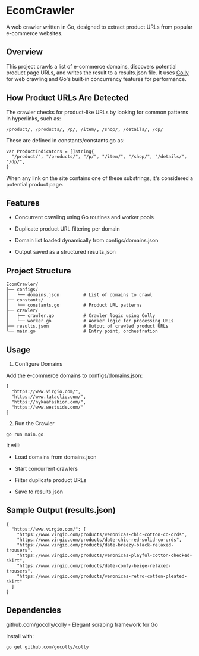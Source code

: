 # EcomCrawler

A web crawler written in Go, designed to extract product URLs from popular e-commerce websites.

## Overview

This project crawls a list of e-commerce domains, discovers potential product page URLs, and writes the result to a results.json file. It uses [Colly](https://github.com/gocolly/colly) for web crawling and Go's built-in concurrency features for performance.

## How Product URLs Are Detected

The crawler checks for product-like URLs by looking for common patterns in hyperlinks, such as:

```
/product/, /products/, /p/, /item/, /shop/, /details/, /dp/
```

These are defined in constants/constants.go as:

```
var ProductIndicators = []string{
  "/product/", "/products/", "/p/", "/item/", "/shop/", "/details/", "/dp/",
}
```

When any link on the site contains one of these substrings, it's considered a potential product page.

## Features

- Concurrent crawling using Go routines and worker pools

- Duplicate product URL filtering per domain

- Domain list loaded dynamically from configs/domains.json

- Output saved as a structured results.json

## Project Structure 
```
EcomCrawler/
├── configs/
│   └── domains.json         # List of domains to crawl
├── constants/
│   └── constants.go         # Product URL patterns
├── crawler/
│   ├── crawler.go           # Crawler logic using Colly
│   └── worker.go            # Worker logic for processing URLs
├── results.json             # Output of crawled product URLs
└── main.go                  # Entry point, orchestration
```

## Usage

1. Configure Domains

Add the e-commerce domains to configs/domains.json:
```
[
  "https://www.virgio.com/",
  "https://www.tatacliq.com/",
  "https://nykaafashion.com/",
  "https://www.westside.com/"
]
```

2. Run the Crawler
```
go run main.go
```

It will:

- Load domains from domains.json

- Start concurrent crawlers

- Filter duplicate product URLs

- Save to results.json

  
## Sample Output (results.json)
```
{
  "https://www.virgio.com/": [
    "https://www.virgio.com/products/veronicas-chic-cotton-co-ords",
    "https://www.virgio.com/products/date-chic-red-solid-co-ords",
    "https://www.virgio.com/products/date-breezy-black-relaxed-trousers",
    "https://www.virgio.com/products/veronicas-playful-cotton-checked-skirt",
    "https://www.virgio.com/products/date-comfy-beige-relaxed-trousers",
    "https://www.virgio.com/products/veronicas-retro-cotton-pleated-skirt"
  ]
}
```

## Dependencies

github.com/gocolly/colly - Elegant scraping framework for Go

Install with:
```
go get github.com/gocolly/colly
```